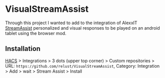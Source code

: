 # VisualStreamAssist
Through this project I wanted to add to the integration of AlexxIT [StreamAssist](https://github.com/AlexxIT/StreamAssist) personalized and visual responses to be played on an android tablet using the browser mod.
## Installation

[HACS](https://hacs.xyz/) > Integrations > 3 dots (upper top corner) > Custom repositories > URL: `https://github.com/relust/VisualStreamAssist`, Category: Integration > Add > wait > Stream Assist > Install

